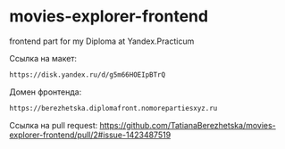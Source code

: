 # movies-explorer-frontend
frontend part for my Diploma at Yandex.Practicum


Ссылка на макет:
```sh
https://disk.yandex.ru/d/g5m66HOEIpBTrQ
```

Домен фронтенда:
```sh
https://berezhetska.diplomafront.nomorepartiesxyz.ru
```


Ссылка на pull request:
https://github.com/TatianaBerezhetska/movies-explorer-frontend/pull/2#issue-1423487519